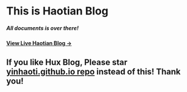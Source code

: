 # This is Haotian Blog
##### All documents is over there!

#### [View Live Haotian Blog &rarr;](http://yinhaoti.github.io)

## If you like Hux Blog, Please star [yinhaoti.github.io repo](https://github.com/Huxpro/huxpro.github.io) instead of this! Thank you!